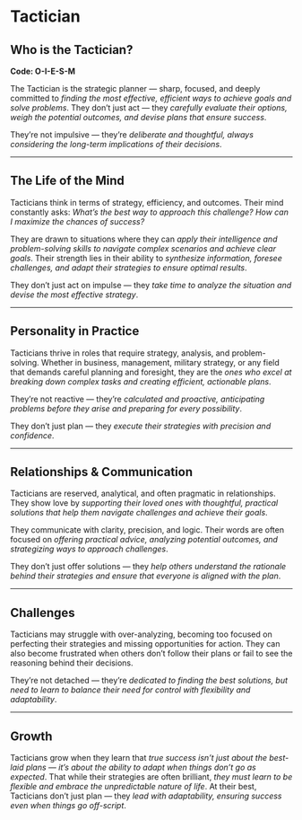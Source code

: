 # Tactician
## Who is the Tactician?
**Code: O-I-E-S-M**

The Tactician is the strategic planner — sharp, focused, and deeply committed to *finding the most effective, efficient ways to achieve goals and solve problems*. They don’t just act — they *carefully evaluate their options, weigh the potential outcomes, and devise plans that ensure success*.

They’re not impulsive — they’re *deliberate and thoughtful, always considering the long-term implications of their decisions*.

---

## The Life of the Mind

Tacticians think in terms of strategy, efficiency, and outcomes. Their mind constantly asks: *What’s the best way to approach this challenge? How can I maximize the chances of success?*

They are drawn to situations where they can *apply their intelligence and problem-solving skills to navigate complex scenarios and achieve clear goals*. Their strength lies in their ability to *synthesize information, foresee challenges, and adapt their strategies to ensure optimal results*.

They don’t just act on impulse — they *take time to analyze the situation and devise the most effective strategy*.

---

## Personality in Practice

Tacticians thrive in roles that require strategy, analysis, and problem-solving. Whether in business, management, military strategy, or any field that demands careful planning and foresight, they are the *ones who excel at breaking down complex tasks and creating efficient, actionable plans*.

They’re not reactive — they’re *calculated and proactive, anticipating problems before they arise and preparing for every possibility*.

They don’t just plan — they *execute their strategies with precision and confidence*.

---

## Relationships & Communication

Tacticians are reserved, analytical, and often pragmatic in relationships. They show love by *supporting their loved ones with thoughtful, practical solutions that help them navigate challenges and achieve their goals*.

They communicate with clarity, precision, and logic. Their words are often focused on *offering practical advice, analyzing potential outcomes, and strategizing ways to approach challenges*.

They don’t just offer solutions — they *help others understand the rationale behind their strategies and ensure that everyone is aligned with the plan*.

---

## Challenges

Tacticians may struggle with over-analyzing, becoming too focused on perfecting their strategies and missing opportunities for action. They can also become frustrated when others don’t follow their plans or fail to see the reasoning behind their decisions.

They’re not detached — they’re *dedicated to finding the best solutions, but need to learn to balance their need for control with flexibility and adaptability*.

---

## Growth

Tacticians grow when they learn that *true success isn’t just about the best-laid plans — it’s about the ability to adapt when things don’t go as expected*. That while their strategies are often brilliant, *they must learn to be flexible and embrace the unpredictable nature of life*. At their best, Tacticians don’t just plan — they *lead with adaptability, ensuring success even when things go off-script*.
